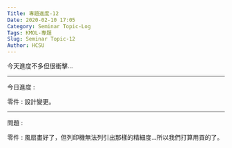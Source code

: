 ```yaml
---
Title: 專題進度-12
Date: 2020-02-10 17:05
Category: Seminar Topic-Log
Tags: KMOL-專題
Slug: Seminar Topic-12
Author: HCSU
---
```


今天進度不多但很衝擊...

---

今日進度 :

零件 : 設計變更。

---

問題 : 

零件 : 風扇畫好了，但列印機無法列引出那樣的精細度...所以我們打算用買的了。



